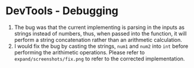# DevTools - Debugging

1. The bug was that the current implementing is parsing in the inputs as strings instead of numbers, thus, when passed into the function, it will perform a string concatenation rather than an arithmetic calculation.
2. I would fix the bug by casting the strings, `num1` and `num2` into `int` before performing the arithimetic operations. Please refer to `expand/screenshots/fix.png` to refer to the corrected implementation.
